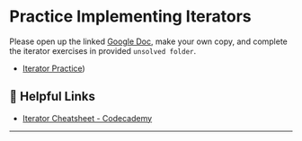 # Practice Implementing Iterators

Please open up the linked [Google Doc](https://docs.google.com/document/d/1XL-GZMDwUrEIeJ3LGH_S17jYKQDpQcZ6OzH2PjGPtCE/copy), make your own copy, and complete the iterator exercises in provided `unsolved folder`.

- [Iterator Practice](https://docs.google.com/document/d/1XL-GZMDwUrEIeJ3LGH_S17jYKQDpQcZ6OzH2PjGPtCE/copy))

## 📝 Helpful Links

- [Iterator Cheatsheet - Codecademy](https://www.codecademy.com/learn/paths/introduction-to-javascript/tracks/introduction-to-javascript/modules/learn-javascript-iterators/cheatsheet)

---
